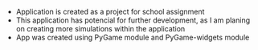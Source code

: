 * Application is created as a project for school assignment
* This application has potencial for further development, as I am planing on creating more simulations within the application
* App was created using PyGame module and PyGame-widgets module
  
